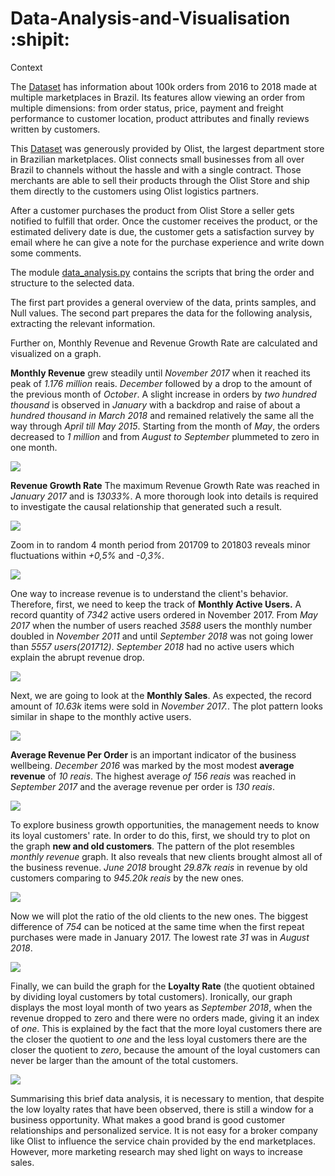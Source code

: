# Data-Analysis-and-Visualisation :shipit:

Context

The [Dataset](https://www.kaggle.com/olistbr/brazilian-ecommerce) has information about 100k orders from 2016 to 2018 made at multiple marketplaces in Brazil. Its features allow viewing an order from multiple dimensions: from order status, price, payment and freight performance to customer location, product attributes and finally reviews written by customers.

This [Dataset](https://www.kaggle.com/olistbr/brazilian-ecommerce) was generously provided by Olist, the largest department store in Brazilian marketplaces. Olist connects small businesses from all over Brazil to channels without the hassle and with a single contract. Those merchants are able to sell their products through the Olist Store and ship them directly to the customers using Olist logistics partners. 

After a customer purchases the product from Olist Store a seller gets notified to fulfill that order. Once the customer receives the product, or the estimated delivery date is due, the customer gets a satisfaction survey by email where he can give a note for the purchase experience and write down some comments.

The module [data_analysis.py](https://github.com/icodeitnl/Data-Analysis-and-Visualisation/blob/master/data_analysis.py) contains the scripts that bring the order and structure to the selected data.

The first part provides a general overview of the data, prints samples, and Null values.
The second part prepares the data for the following analysis, extracting the relevant information.

Further on, Monthly Revenue and Revenue Growth Rate are calculated and visualized on a graph.

**Monthly Revenue** grew steadily until *November 2017* when it reached its peak of *1.176 million* reais. *December* followed by a drop to the amount of the previous month of *October*. A slight increase in orders by *two hundred thousand* is observed in *January* with a backdrop and raise of about a *hundred thousand in March 2018* and remained relatively the same all the way through *April till May 2015*. Starting from the month of *May*, the orders decreased to *1 million* and from *August to September* plummeted to zero in one month.

<img src="https://github.com/icodeitnl/Data-Analysis-and-Visualisation/blob/master/MonthlyRevenue.png"/>

**Revenue Growth Rate**
The maximum Revenue Growth Rate was reached in *January 2017* and is *13033%*. A more thorough look into details is required to investigate the сausal relationship that generated such a result.

<img src="https://github.com/icodeitnl/Data-Analysis-and-Visualisation/blob/master/RevenueGrowthRate201609.png"/>

Zoom in to random 4 month period from 201709 to 201803 reveals minor fluctuations within *+0,5%* and *-0,3%*.

<img src="https://github.com/icodeitnl/Data-Analysis-and-Visualisation/blob/master/RevenueGrowthRate201710.png"/>

One way to increase revenue is to understand the client's behavior. Therefore, first, we need to keep the track of **Monthly Active Users.** A record quantity of *7342* active users ordered in November 2017. From *May 2017* when the number of users reached *3588* users the monthly number doubled in *November 2011* and until *September 2018* was not going lower than *5557 users(201712)*. *September 2018*  had no active users which explain the abrupt revenue drop.

<img src="https://github.com/icodeitnl/Data-Analysis-and-Visualisation/blob/master/ActiveUsers.png"/>

Next, we are going to look at the **Monthly Sales**. As expected, the record amount of *10.63k* items were sold in *November 2017.*. The plot pattern looks similar in shape to the monthly active users.

<img src="https://github.com/icodeitnl/Data-Analysis-and-Visualisation/blob/master/MonthlySales.png"/>

**Average Revenue Per Order** is an important indicator of the business wellbeing. *December 2016* was marked by the most modest **average revenue** of *10 reais*. The highest average *of 156 reais* was reached in *September 2017* and the average revenue per order is *130 reais*.

<img src="https://github.com/icodeitnl/Data-Analysis-and-Visualisation/blob/master/AverageRevenuePerOrder.png"/>

To explore business growth opportunities, the management needs to know its loyal customers' rate. In order to do this, first, we should try to plot on the graph **new and old customers**. The pattern of the plot resembles *monthly revenue* graph. It also reveals that new clients brought almost all of the business revenue. *June 2018* brought *29.87k reais* in revenue by old customers comparing to *945.20k reais* by the new ones.

<img src="https://github.com/icodeitnl/Data-Analysis-and-Visualisation/blob/master/NewAndOldCustomers.png"/>

Now we will plot the ratio of the old clients to the new ones. The biggest difference of *754* can be noticed at the same time when the first repeat purchases were made in January 2017. The lowest rate *31* was in *August 2018*.

<img src="https://github.com/icodeitnl/Data-Analysis-and-Visualisation/blob/master/NewCustomersRate.png"/>

Finally, we can build the graph for the **Loyalty Rate** (the quotient obtained by dividing loyal customers by total customers). Ironically, our graph displays the most loyal month of two years as *September 2018*, when the revenue dropped to zero and there were no orders made, giving it an index of *one*. This is explained by the fact that the more loyal customers there are the closer the quotient to *one* and the less loyal customers there are the closer the quotient to *zero*, because the amount of the loyal customers can never be larger than the amount of the total customers.

<img src="https://github.com/icodeitnl/Data-Analysis-and-Visualisation/blob/master/LoyaltyRate.png"/>

Summarising this brief data analysis, it is necessary to mention, that despite the low loyalty rates that have been observed, there is still a window for a business opportunity. What makes a good brand is good customer relationships and personalized service. It is not easy for a broker company like Olist to influence the service chain provided by the end marketplaces. However, more marketing research may shed light on ways to increase sales.


















